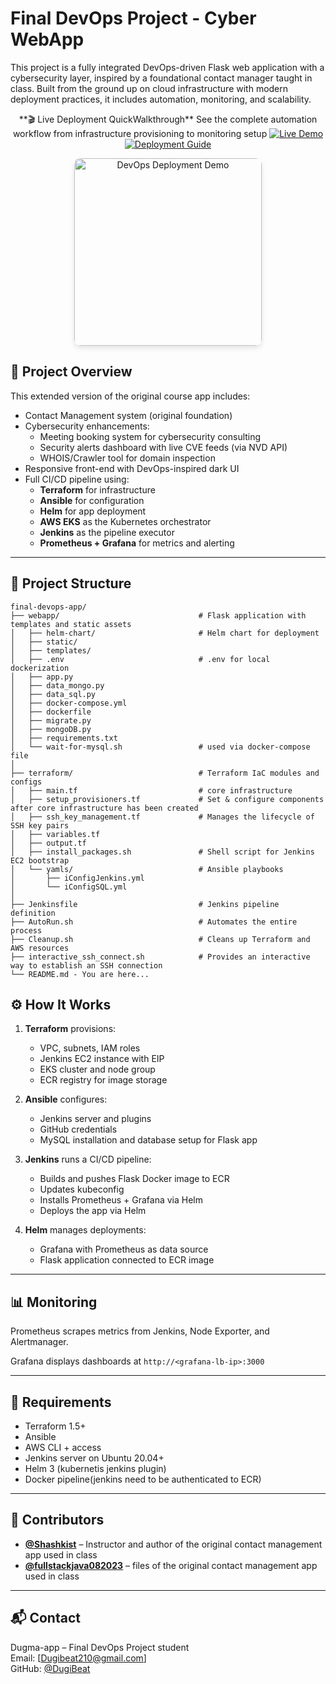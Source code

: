 # Final DevOps Project - Cyber WebApp 

This project is a fully integrated DevOps-driven Flask web application with a cybersecurity layer,
inspired by a foundational contact manager taught in class.
Built from the ground up on cloud infrastructure with modern deployment practices, it includes automation, monitoring, and scalability.


<p align="center">
  **🎬 Live Deployment QuickWalkthrough**
See the complete automation workflow from infrastructure provisioning to monitoring setup
  <a href="https://youtu.be/y2wSE54u35k">
    <img src="https://img.shields.io/badge/YouTube-FF0000?style=for-the-badge&logo=youtube&logoColor=white" alt="Live Demo">
  </a>
  <a href="./DEPLOYMENT.md">
    <img src="https://img.shields.io/badge/📖_Deployment-Guide-blue?style=for-the-badge" alt="Deployment Guide">
  </a>
</p>
<div align="center">
  
  <a href="https://youtu.be/y2wSE54u35k">
    <img src="https://img.youtube.com/vi/y2wSE54u35k/maxresdefault.jpg" alt="DevOps Deployment Demo" width="300" style="border-radius: 10px; box-shadow: 0 4px 8px rgba(0,0,0,0.1);">
  </a>
 </div>  
 


## 🚀 Project Overview

This extended version of the original course app includes:

- Contact Management system (original foundation)
- Cybersecurity enhancements:
  - Meeting booking system for cybersecurity consulting
  - Security alerts dashboard with live CVE feeds (via NVD API)
  - WHOIS/Crawler tool for domain inspection
- Responsive front-end with DevOps-inspired dark UI
- Full CI/CD pipeline using:
  - **Terraform** for infrastructure
  - **Ansible** for configuration
  - **Helm** for app deployment
  - **AWS EKS** as the Kubernetes orchestrator
  - **Jenkins** as the pipeline executor
  - **Prometheus + Grafana** for metrics and alerting

---

## 📁 Project Structure

```text
final-devops-app/
├── webapp/                               # Flask application with templates and static assets
│   ├── helm-chart/                       # Helm chart for deployment
│   ├── static/
│   ├── templates/
│   ├── .env                              # .env for local dockerization
│   ├── app.py
│   ├── data_mongo.py
│   ├── data_sql.py
│   ├── docker-compose.yml
│   ├── dockerfile
│   ├── migrate.py
│   ├── mongoDB.py
│   ├── requirements.txt
│   └── wait-for-mysql.sh                 # used via docker-compose file
│
├── terraform/                            # Terraform IaC modules and configs
│   ├── main.tf                           # core infrastructure
│   ├── setup_provisioners.tf             # Set & configure components after core infrastructure has been created
│   ├── ssh_key_management.tf             # Manages the lifecycle of SSH key pairs
│   ├── variables.tf
│   ├── output.tf
│   ├── install_packages.sh               # Shell script for Jenkins EC2 bootstrap
│   └── yamls/                            # Ansible playbooks
│       ├── iConfigJenkins.yml
│       └── iConfigSQL.yml
│
├── Jenkinsfile                           # Jenkins pipeline definition
├── AutoRun.sh                            # Automates the entire process
├── Cleanup.sh                            # Cleans up Terraform and AWS resources
├── interactive_ssh_connect.sh            # Provides an interactive way to establish an SSH connection
└── README.md - You are here...
```

## ⚙️ How It Works

1. **Terraform** provisions:
   - VPC, subnets, IAM roles
   - Jenkins EC2 instance with EIP
   - EKS cluster and node group
   - ECR registry for image storage

2. **Ansible** configures:
   - Jenkins server and plugins
   - GitHub credentials
   - MySQL installation and database setup for Flask app

3. **Jenkins** runs a CI/CD pipeline:
   - Builds and pushes Flask Docker image to ECR
   - Updates kubeconfig
   - Installs Prometheus + Grafana via Helm
   - Deploys the app via Helm

4. **Helm** manages deployments:
   - Grafana with Prometheus as data source
   - Flask application connected to ECR image

---

## 📊 Monitoring

Prometheus scrapes metrics from Jenkins, Node Exporter, and Alertmanager.

Grafana displays dashboards at `http://<grafana-lb-ip>:3000`

---

## 🧠 Requirements

- Terraform 1.5+
- Ansible
- AWS CLI + access
- Jenkins server on Ubuntu 20.04+
- Helm 3 (kubernetis jenkins plugin)
- Docker pipeline(jenkins need to be authenticated to ECR)

---

## 🙏 Contributors

- **[@Shashkist](https://github.com/Shashkist)** – Instructor and author of the original contact management app used in class
- **[@fullstackjava082023](https://github.com/fullstackjava082023)** – files of the original contact management app used in class 
  
---

## 📬 Contact

Dugma-app – Final DevOps Project student  
Email: [Dugibeat210@gmail.com]  
GitHub: [@DugiBeat](https://github.com/DugiBeat)
